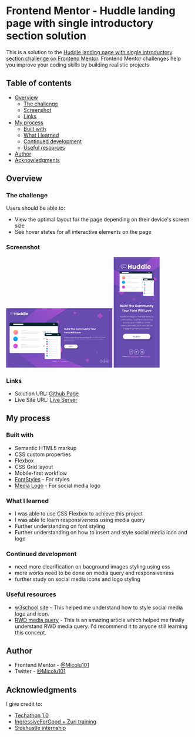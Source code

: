 # Frontend Mentor - Huddle landing page with single introductory section solution

This is a solution to the [Huddle landing page with single introductory section challenge on Frontend Mentor](https://www.frontendmentor.io/challenges/huddle-landing-page-with-a-single-introductory-section-B_2Wvxgi0). Frontend Mentor challenges help you improve your coding skills by building realistic projects.

## Table of contents

- [Overview](#overview)
  - [The challenge](#the-challenge)
  - [Screenshot](#screenshot)
  - [Links](#links)
- [My process](#my-process)
  - [Built with](#built-with)
  - [What I learned](#what-i-learned)
  - [Continued development](#continued-development)
  - [Useful resources](#useful-resources)
- [Author](#author)
- [Acknowledgments](#acknowledgments)

## Overview

### The challenge

Users should be able to:

- View the optimal layout for the page depending on their device's screen size
- See hover states for all interactive elements on the page

### Screenshot

<img src="/images/Desktop_huddle-landing-page.png" alt="DesktopView"  style="width: 289px; height:161px">
<img src="/images/Mobile_huddle-landing-page.png" alt="MobileView"  style="width: 125px; height:300px">

### Links

- Solution URL: [Github Page](https://github.com/Micolu101/huddle-landing-page)
- Live Site URL: [Live Server](https://micolu101.github.io/huddle-landing-page/)
## My process

### Built with

- Semantic HTML5 markup
- CSS custom properties
- Flexbox
- CSS Grid layout
- Mobile-first workflow
- [FontStyles](https://fonts.googleapis.com) - For styles
- [Media Logo](https://cdnjs.cloudflare.com/ajax/libs/font-awesome/4.7.0/css/font-awesome.min.css) - For social media logo

### What I learned

- I was able to use CSS Flexbox to achieve this project
- I was able to learn responsiveness using media query
- Further understanding on font styling
- Further understanding on how to insert and style social media icon and logo

### Continued development

- need more clearification on bacground images styling using css
- more works need to be done on media query and responsiveness
- further study on social media icons and logo styling

### Useful resources

- [w3school site](https://www.w3schools.com/howto/howto_css_social_media_buttons.asp) - This helped me understand how to style social media logo and icon.
- [RWD media query](https://www.w3schools.com/css/css_rwd_mediaqueries.asp) - This is an amazing article which helped me finally understand RWD media query. I'd recommend it to anyone still learning this concept.

## Author

- Frontend Mentor - [@Micolu101](https://www.frontendmentor.io/profile/micolu101)
- Twitter - [@Micolu101](https://www.twitter.com/micolu101)

## Acknowledgments

I give credit to:

- [Techathon 1.0](https://twitter.com/Techathonian)
- [IngressiveForGood + Zuri training](https://twitter.com/theZuriTeam)
- [Sidehustle internship](https://twitter.com/NgSidehustle)
